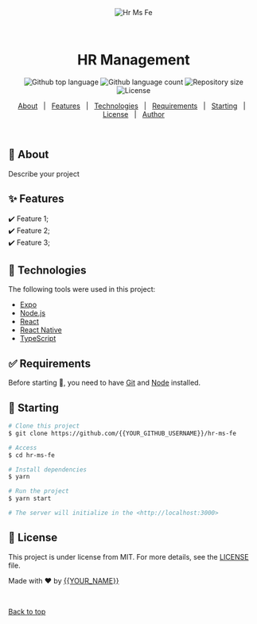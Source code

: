 <div align="center" id="top"> 
  <img src="./.github/app.gif" alt="Hr Ms Fe" />

  &#xa0;

  <!-- <a href="https://hrmsfe.netlify.app">Demo</a> -->
</div>

<h1 align="center">HR Management</h1>

<p align="center">
  <img alt="Github top language" src="https://img.shields.io/github/languages/top/{{YOUR_GITHUB_USERNAME}}/hr-ms-fe?color=56BEB8">

  <img alt="Github language count" src="https://img.shields.io/github/languages/count/{{YOUR_GITHUB_USERNAME}}/hr-ms-fe?color=56BEB8">

  <img alt="Repository size" src="https://img.shields.io/github/repo-size/{{YOUR_GITHUB_USERNAME}}/hr-ms-fe?color=56BEB8">

  <img alt="License" src="https://img.shields.io/github/license/{{YOUR_GITHUB_USERNAME}}/hr-ms-fe?color=56BEB8">

  <!-- <img alt="Github issues" src="https://img.shields.io/github/issues/{{YOUR_GITHUB_USERNAME}}/hr-ms-fe?color=56BEB8" /> -->

  <!-- <img alt="Github forks" src="https://img.shields.io/github/forks/{{YOUR_GITHUB_USERNAME}}/hr-ms-fe?color=56BEB8" /> -->

  <!-- <img alt="Github stars" src="https://img.shields.io/github/stars/{{YOUR_GITHUB_USERNAME}}/hr-ms-fe?color=56BEB8" /> -->
</p>

<!-- Status -->

<!-- <h4 align="center"> 
	🚧  Hr Ms Fe 🚀 Under construction...  🚧
</h4> 

<hr> -->

<p align="center">
  <a href="#dart-about">About</a> &#xa0; | &#xa0; 
  <a href="#sparkles-features">Features</a> &#xa0; | &#xa0;
  <a href="#rocket-technologies">Technologies</a> &#xa0; | &#xa0;
  <a href="#white_check_mark-requirements">Requirements</a> &#xa0; | &#xa0;
  <a href="#checkered_flag-starting">Starting</a> &#xa0; | &#xa0;
  <a href="#memo-license">License</a> &#xa0; | &#xa0;
  <a href="https://github.com/{{YOUR_GITHUB_USERNAME}}" target="_blank">Author</a>
</p>

<br>

## :dart: About ##

Describe your project

## :sparkles: Features ##

:heavy_check_mark: Feature 1;\
:heavy_check_mark: Feature 2;\
:heavy_check_mark: Feature 3;

## :rocket: Technologies ##

The following tools were used in this project:

- [Expo](https://expo.io/)
- [Node.js](https://nodejs.org/en/)
- [React](https://pt-br.reactjs.org/)
- [React Native](https://reactnative.dev/)
- [TypeScript](https://www.typescriptlang.org/)

## :white_check_mark: Requirements ##

Before starting :checkered_flag:, you need to have [Git](https://git-scm.com) and [Node](https://nodejs.org/en/) installed.

## :checkered_flag: Starting ##

```bash
# Clone this project
$ git clone https://github.com/{{YOUR_GITHUB_USERNAME}}/hr-ms-fe

# Access
$ cd hr-ms-fe

# Install dependencies
$ yarn

# Run the project
$ yarn start

# The server will initialize in the <http://localhost:3000>
```

## :memo: License ##

This project is under license from MIT. For more details, see the [LICENSE](LICENSE.md) file.


Made with :heart: by <a href="https://github.com/{{YOUR_GITHUB_USERNAME}}" target="_blank">{{YOUR_NAME}}</a>

&#xa0;

<a href="#top">Back to top</a>
